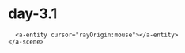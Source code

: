 # day-3.1
<html>
  <head>
    <script src="https://aframe.io/releases/1.5.0/aframe.min.js"></script>
  </head>
  <body>
    <script>
      AFRAME.registerComponent('hello', {
        init: function () {
            console.log('Hello!');
        }
      });
    </script>
    <a-scene background="color: #ECECEC">
      <a-box position="-1 0.5 -3" hello rotation="0 45 0" color="#4CC3D9"
          animation="startEvents: click; property: position;
              from: -1 1.5 -3; to: -1 0.5 -3; dur: 1000">
      </a-box>
      <a-plane position="0 0 -4" rotation="-90 0 0" width="4" height="4" color="#7BC8A4"></a-plane>

      <a-entity cursor="rayOrigin:mouse"></a-entity>
    </a-scene>
  </body>
</html>
